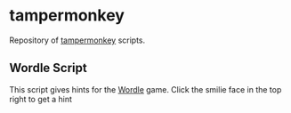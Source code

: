 # tampermonkey

Repository of [tampermonkey](https://www.tampermonkey.net/) scripts.

## Wordle Script
This script gives hints for the [Wordle](https://www.powerlanguage.co.uk/wordle/) game.
Click the smilie face in the top right to get a hint